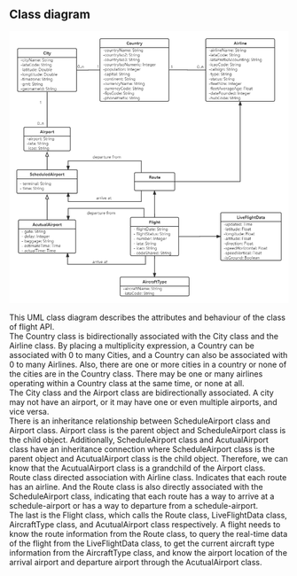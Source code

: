 ## Class diagram

![class diagram](../figures/classDiagram.png)

This UML class diagram describes the attributes and behaviour of the class of flight API.  
The Country class is bidirectionally associated with the City class and the Airline class. By placing a multiplicity expression, a Country can be associated with 0 to many Cities, and a Country can also be associated with 0 to many Airlines. Also, there are one or more cities in a country or none of the cities are in the Country class. There may be one or many airlines operating within a Country class at the same time, or none at all.   
The City class and the Airport class are bidirectionally associated. A city may not have an airport, or it may have one or even multiple airports, and vice versa.  
There is an inheritance relationship between ScheduleAirport class and Airport class. Airport class is the parent object and ScheduleAirport class is the child object. Additionally, ScheduleAirport class and AcutualAirport class have an inheritance connection where ScheduleAirport class is the parent object and AcutualAirport class is the child object. Therefore, we can know that the AcutualAirport class is a grandchild of the Airport class.  
Route class directed association with Airline class. Indicates that each route has an airline. And the Route class is also directly associated with the ScheduleAirport class, indicating that each route has a way to arrive at a schedule-airport or has a way to departure from a schedule-airport.  
The last is the Flight class, which calls the Route class, LiveFlightData class, AircraftType class, and AcutualAirport class respectively. A flight needs to know the route information from the Route class, to query the real-time data of the flight from the LiveFlightData class, to get the current aircraft type information from the AircraftType class, and know the airport location of the arrival airport and departure airport through the AcutualAirport class.  
